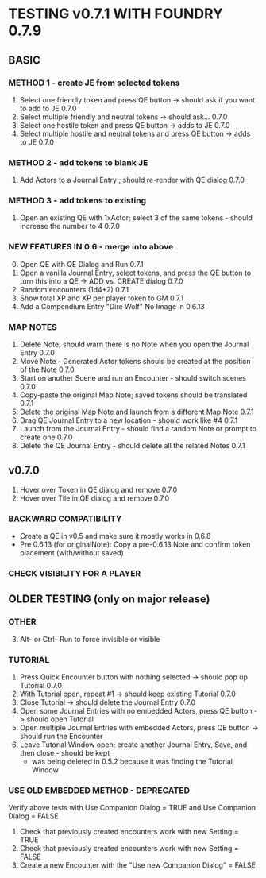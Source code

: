 # TESTING v0.7.1 WITH FOUNDRY 0.7.9

## BASIC
### METHOD 1 - create JE from selected tokens
1. Select one friendly token and press QE button -> should ask if you want to add to JE			            	0.7.0
2. Select multiple friendly and neutral tokens -> should ask...						                0.7.0
3. Select one hostile token and press QE button -> adds to JE						                0.7.0
4. Select multiple hostile and neutral tokens and press QE button -> adds to JE 				            	0.7.0

### METHOD 2 - add tokens to blank JE
1. Add Actors to a Journal Entry ; should re-render with QE dialog 				                                0.7.0         	

### METHOD 3 - add tokens to existing
1. Open an existing QE with 1xActor; select 3 of the same tokens - should increase the number to 4			0.7.0

### NEW FEATURES IN 0.6 - merge into above
0. Open QE with QE Dialog and Run                                                                               		0.7.1
1. Open a vanilla Journal Entry, select tokens, and press the QE button to turn this into a QE -> ADD vs. CREATE dialog	0.7.0
2. Random encounters (1d4+2)                                                                                			0.7.1
4. Show total XP and XP per player token to GM                                                              		    0.7.1
5. Add a Compendium Entry "Dire Wolf"		                        						     No Image in 0.6.13

### MAP NOTES
1. Delete Note; should warn there is no Note when you open the Journal Entry 				                0.7.0
2. Move Note - Generated Actor tokens should be created at the position of the Note			                0.7.0
3. Start on another Scene and run an Encounter - should switch scenes     					                0.7.0
4. Copy-paste the original Map Note; saved tokens should be translated                                      0.7.1
5. Delete the original Map Note and launch from a different Map Note                                        0.7.1
6. Drag QE Journal Entry to a new location - should work like #4                                            0.7.1
7. Launch from the Journal Entry - should find a random Note or prompt to create one                        0.7.0
8. Delete the QE Journal Entry - should delete all the related Notes						                0.7.1

## v0.7.0
1. Hover over Token in QE dialog and remove								                                    0.7.0
2. Hover over Tile in QE dialog and remove								                                    0.7.0								

### BACKWARD COMPATIBILITY
- Create a QE in v0.5 and make sure it mostly works in 0.6.8
- Pre 0.6.13 (for originalNote): Copy a pre-0.6.13 Note and confirm token placement (with/without saved)

### CHECK VISIBILITY FOR A PLAYER



## OLDER TESTING (only on major release)
### OTHER
3. Alt- or Ctrl- Run to force invisible or visible                                                          	

### TUTORIAL
1. Press Quick Encounter button with nothing selected -> should pop up Tutorial					0.7.0 			             		
2. With Tutorial open, repeat #1 -> should keep existing Tutorial         						0.7.0        	                        	
3. Close Tutorial -> should delete the Journal Entry                          						0.7.0      					    	
4. Open some Journal Entries with no embedded Actors, press QE button -> should open Tutorial   		    	
5. Open multiple Journal Entries with embedded Actors, press QE button -> should run the Encounter		    		
6. Leave Tutorial Window open; create another Journal Entry, Save, and then close - should be kept		    	
    - was being deleted in 0.5.2 because it was finding the Tutorial Window

### USE OLD EMBEDDED METHOD - DEPRECATED
Verify above tests with Use Companion Dialog = TRUE and Use Companion Dialog = FALSE
1. Check that previously created encounters work with new Setting = TRUE
2. Check that previously created encounters work with new Setting = FALSE
3. Create a new Encounter with the "Use new Companion Dialog" = FALSE

